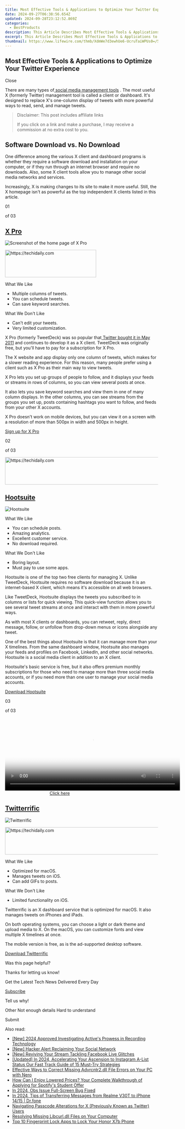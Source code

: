 ```yaml
---
title: Most Effective Tools & Applications to Optimize Your Twitter Experience
date: 2024-09-27T06:38:56.654Z
updated: 2024-09-28T23:12:52.869Z
categories:
  - BestProducts
description: This Article Describes Most Effective Tools & Applications to Optimize Your Twitter Experience
excerpt: This Article Describes Most Effective Tools & Applications to Optimize Your Twitter Experience
thumbnail: https://www.lifewire.com/thmb/XdmWe7d3ewhUe6-UcruTaiWPUs0=/540x405/filters:no_upscale():max_bytes(150000):strip_icc():format(webp)/Tweet-Deck-Dashboard-56b34fa45f9b58def9c97d2d-356472198df246289bb2a97d7040aa0d.jpg
---
```


## Most Effective Tools & Applications to Optimize Your Twitter Experience

Close 

 There are many types of[ social media management tools](https://www.lifewire.com/social-media-apps-for-managing-everything-3486302) . The most useful X (formerly Twitter) management tool is called a client or dashboard. It's designed to replace X's one-column display of tweets with more powerful ways to read, send, and manage tweets.

>  Disclaimer: This post includes affiliate links
>
>  If you click on a link and make a purchase, I may receive a commission at no extra cost to you.
>

##  Software Download vs. No Download

 One difference among the various X client and dashboard programs is whether they require a software download and installation on your computer, or if they run through an internet browser and require no downloads. Also, some X client tools allow you to manage other social media networks and services.

 Increasingly, X is making changes to its site to make it more useful. Still, the X homepage isn't as powerful as the top independent X clients listed in this article.

01

of 03

## [ X Pro](https://pro.twitter.com/)

![Screenshot of the home page of X Pro](https://www.lifewire.com/thmb/HOflHoFunqS0hReH7SFuHccm_7s=/1500x0/filters:no_upscale():max_bytes(150000):strip_icc():format(webp)/XPro-0ed18f1513a946ffa46c3a4005921325.png) 

<!-- affiliate ads begin -->
<a href="https://aligracehair.sjv.io/c/5597632/1868571/19272" target="_top" id="1868571">
  <img src="//a.impactradius-go.com/display-ad/19272-1868571" border="0" alt="https://techidaily.com" width="300" height="90"/>
</a>
<img height="0" width="0" src="https://aligracehair.sjv.io/i/5597632/1868571/19272" style="position:absolute;visibility:hidden;" border="0" />
<!-- affiliate ads end -->

 What We Like

* Multiple columns of tweets.
* You can schedule tweets.
* Can save keyword searches.

 What We Don't Like

* Can't edit your tweets.
* Very limited customization.

 X Pro (formerly TweetDeck) was so popular that[ Twitter bought it in May 2011](https://money.cnn.com/2011/05/23/technology/twitter%5Facquires%5Ftweetdeck/index.htm) and continues to develop it as a X client. TweetDeck was originally free, but you'll have to pay for a subscription for X Pro.

 The X website and app display only one column of tweets, which makes for a slower reading experience. For this reason, many people prefer using a client such as X Pro as their main way to view tweets.

 X Pro lets you set up groups of people to follow, and it displays your feeds or streams in rows of columns, so you can view several posts at once.

 It also lets you save keyword searches and view them in one of many column displays. In the other columns, you can see streams from the groups you set up, posts containing hashtags you want to follow, and feeds from your other X accounts.

 X Pro doesn't work on mobile devices, but you can view it on a screen with a resolution of more than 500px in width and 500px in height.

[ Sign up for X Pro ](https://pro.twitter.com/) 

02

of 03

<!-- affiliate ads begin -->
<a href="https://electronicx.pxf.io/c/5597632/1166360/14483" target="_top" id="1166360">
  <img src="//a.impactradius-go.com/display-ad/14483-1166360" border="0" alt="https://techidaily.com" width="728" height="90"/>
</a>
<img height="0" width="0" src="https://electronicx.pxf.io/i/5597632/1166360/14483" style="position:absolute;visibility:hidden;" border="0" />
<!-- affiliate ads end -->

## [ Hootsuite](https://www.lifewire.com/what-is-hootsuite-3486042)

![Hootsuite](https://www.lifewire.com/thmb/NuehpXT8nkQBhfbCdbteyhyTeB0=/1500x0/filters:no_upscale():max_bytes(150000):strip_icc():format(webp)/hootsuite-0fe10e09dccd40b4a7857061cf6fe683.jpg) 

 What We Like

* You can schedule posts.
* Amazing analytics.
* Excellent customer service.
* No download required.

 What We Don't Like

* Boring layout.
* Must pay to use some apps.

 Hootsuite is one of the top two free clients for managing X. Unlike TweetDeck, Hootsuite requires no software download because it is an internet-based X client, which means it's accessible on all web browsers.

 Like TweetDeck, Hootsuite displays the tweets you subscribed to in columns or lists for quick viewing. This quick-view function allows you to see several tweet streams at once and interact with them in more powerful ways.

 As with most X clients or dashboards, you can retweet, reply, direct message, follow, or unfollow from drop-down menus or icons alongside any tweet.

 One of the best things about Hootsuite is that it can manage more than your X timelines. From the same dashboard window, Hootsuite also manages your feeds and profiles on Facebook, LinkedIn, and other social networks. Hootsuite is a social media client in addition to an X client.

 Hootsuite's basic service is free, but it also offers premium monthly subscriptions for those who need to manage more than three social media accounts, or if you need more than one user to manage your social media accounts.

[ Download Hootsuite ](https://www.hootsuite.com/) 

03

of 03

<!-- affiliate ads begin -->
<span id="1983473">
					<video width="576" height="240" style="cursor:pointer"
           poster="//a.impactradius-go.com/display-clicktoplayimage/1983473.png"
           onclick="if(!this.playClicked){this.play();this.setAttribute('controls',true);this.playClicked=true;}">
	   <source src="//a.impactradius-go.com/display-ad/22993-1983473">
	   <img src="//a.impactradius-go.com/display-clicktoplayimage/1983473.png" style="border: none; height: 100%; width: 100%; object-fit: contain">
	</video>
	<div style="width:360px;text-align:center"><a href="javascript:window.open(decodeURIComponent('https%3A%2F%2Fhomestyler.sjv.io%2Fc%2F5597632%2F1983473%2F22993'), '_blank');void(0);">Click here</a></div>
</span>
<img height="0" width="0" src="https://imp.pxf.io/i/5597632/1983473/22993" style="position:absolute;visibility:hidden;" border="0" />
<!-- affiliate ads end -->

## [ Twitterrific](https://twitterrific.com/)

![Twitterrific](https://www.lifewire.com/thmb/yzo4zwY1_OiSv3oni4fgGQhLiDU=/1500x0/filters:no_upscale():max_bytes(150000):strip_icc():format(webp)/twiterrific-0315c256f6b54ee58347741cae56b811.jfif) 

<!-- affiliate ads begin -->
<a href="https://appsumo.8odi.net/c/5597632/2144299/7443" target="_top" id="2144299">
  <img src="//a.impactradius-go.com/display-ad/7443-2144299" border="0" alt="https://techidaily.com" width="728" height="90"/>
</a>
<img height="0" width="0" src="https://appsumo.8odi.net/i/5597632/2144299/7443" style="position:absolute;visibility:hidden;" border="0" />
<!-- affiliate ads end -->

 What We Like

* Optimized for macOS.
* Manages tweets on iOS.
* Can add GIFs to posts.

 What We Don't Like

* Limited functionality on iOS.

 Twitterrific is an X dashboard service that is optimized for macOS. It also manages tweets on iPhones and iPads.

 On both operating systems, you can choose a light or dark theme and upload media to X. On the macOS, you can customize fonts and view multiple X timelines at once.

 The mobile version is free, as is the ad-supported desktop software.

[ Download Twitterrific ](https://twitterrific.com/) 

Was this page helpful?

Thanks for letting us know!

 Get the Latest Tech News Delivered Every Day

[ Subscribe ](https://www.lifewire.com/#) 

Tell us why!

 Other  Not enough details  Hard to understand 

 Submit 

<ins class="adsbygoogle"
     style="display:block"
     data-ad-format="autorelaxed"
     data-ad-client="ca-pub-7571918770474297"
     data-ad-slot="1223367746"></ins>

<ins class="adsbygoogle"
     style="display:block"
     data-ad-client="ca-pub-7571918770474297"
     data-ad-slot="8358498916"
     data-ad-format="auto"
     data-full-width-responsive="true"></ins>

<span class="atpl-alsoreadstyle">Also read:</span>
<div><ul>
<li><a href="https://screen-capture.techidaily.com/new-2024-approved-investigating-actives-prowess-in-recording-technology/"><u>[New] 2024 Approved Investigating Active's Prowess in Recording Technology</u></a></li>
<li><a href="https://facebook-video-recording.techidaily.com/new-hacker-alert-reclaiming-your-social-network/"><u>[New] Hacker Alert Reclaiming Your Social Network</u></a></li>
<li><a href="https://facebook-videos.techidaily.com/new-reviving-your-stream-tackling-facebook-live-glitches/"><u>[New] Reviving Your Stream Tackling Facebook Live Glitches</u></a></li>
<li><a href="https://instagram-clips.techidaily.com/updated-in-2024-accelerating-your-ascension-to-instagram-a-list-status-our-fast-track-guide-of-15-must-try-strategies/"><u>[Updated] In 2024, Accelerating Your Ascension to Instagram A-List Status Our Fast Track Guide of 15 Must-Try Strategies</u></a></li>
<li><a href="https://techtrends.techidaily.com/effective-ways-to-correct-missing-advrcntr2dll-file-errors-on-your-pc-with-nero/"><u>Effective Ways to Correct Missing Advrcntr2.dll File Errors on Your PC with Nero</u></a></li>
<li><a href="https://techtrends.techidaily.com/1722867676898-how-can-i-enjoy-lowered-prices-your-complete-walkthrough-of-applying-for-spotifys-student-offer/"><u>How Can I Enjoy Lowered Prices? Your Complete Walkthrough of Applying for Spotify's Student Offer</u></a></li>
<li><a href="https://screen-sharing-recording.techidaily.com/in-2024-obs-issue-full-screen-bug-fixed/"><u>In 2024, Obs Issue Full-Screen Bug Fixed</u></a></li>
<li><a href="https://android-transfer.techidaily.com/in-2024-tips-of-transferring-messages-from-realme-v30t-to-iphone-1415-drfone-by-drfone-transfer-from-android-transfer-from-android/"><u>In 2024, Tips of Transferring Messages from Realme V30T to iPhone 14/15 | Dr.fone</u></a></li>
<li><a href="https://techtrends.techidaily.com/navigating-passcode-alterations-for-x-previously-known-as-twitter-users/"><u>Navigating Passcode Alterations for X (Previously Known as Twitter) Users</u></a></li>
<li><a href="https://techtrends.techidaily.com/resolving-missing-libcurldll-files-on-your-computer/"><u>Resolving Missing Libcurl.dll Files on Your Computer</u></a></li>
<li><a href="https://unlock-android.techidaily.com/top-10-fingerprint-lock-apps-to-lock-your-honor-x7b-phone-by-drfone-android/"><u>Top 10 Fingerprint Lock Apps to Lock Your Honor X7b Phone</u></a></li>
</ul></div>

